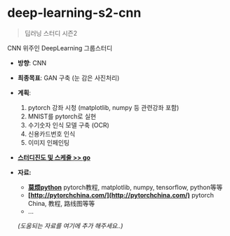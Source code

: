 # deep-learning-s2-cnn
>딥러닝 스터디 시즌2
>
CNN 위주인 DeepLearning 그룹스터디

- **방향**: CNN
- **최종목표**: GAN 구축 (눈 감은 사진처리)
- **계획**: 
	1. pytorch 강좌 시청 (matplotlib, numpy 등 관련강좌 포함)
	2. MNIST를 pytorch로 실현
	3. 수기숫자 인식 모델 구축 (OCR)
	4. 신용카드번호 인식
	5. 이미지 인페인팅
- [**스터디진도 및 스케줄 >> go**](/SCHEDULE.md)
- **자료:**
	- **[莫烦python](https://morvanzhou.github.io/tutorials/machine-learning/torch/)**
		pytorch教程, matplotlib, numpy, tensorflow, python等等
	- **[http://pytorchchina.com/](http://pytorchchina.com/)**
		pytorch China, 教程, 路线图等等
	- ...
	
	*(도움되는 자료를 여기에 추가 해주세요..)*
